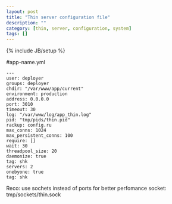 ```yaml
---
layout: post
title: "Thin server configuration file"
description: ""
category: [thin, server, configuration, system]
tags: []
---
```

{% include JB/setup %}

#app-name.yml

    ---
    user: deployer
    groups: deployer
    chdir: "/var/www/app/current"
    environment: production
    address: 0.0.0.0
    port: 3010
    timeout: 30
    log: "/var/www/log/app_thin.log"
    pid: "tmp/pids/thin.pid"
    rackup: config.ru
    max_conns: 1024
    max_persistent_conns: 100
    require: []
    wait: 30
    threadpool_size: 20
    daemonize: true
    tag: shk
    servers: 2
    onebyone: true
    tag: shk


Reco: use sochets instead of ports for better perfomance
  socket: tmp/sockets/thin.sock
